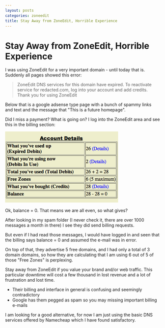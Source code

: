 ```yaml
---
layout: posts
categories: zoneedit
title: Stay Away from ZoneEdit, Horrible Experience
---
```


Stay Away from ZoneEdit, Horrible Experience
===

I was using ZoneEdit for a very important domain - until today that is. Suddenly all pages showed this error:

> ZoneEdit DNS services for this domain have expired.
> To reactivate service for redacted.com, log into your account and add credits.
> Thank you for using ZoneEdit

Below that is a google adsense type page with a bunch of spammy links and text and the message that "This is a future homepage".

Did I miss a payment? What is going on? I log into the ZoneEdit area and see this in the billing section:

![craiglist scam](/image/zoneedit_review.png)

Ok, balance = 0. That means we are all even, so what gives?

After looking in my spam folder (I never check it, there are over 1000 messages a month in there) I see they did send billing requests. 

But even if I had read those messages, I would have logged in and seen that the billing says balance = 0 and assumed the e-mail was in error.

On top of that, they advertise 5 free domains, and I had only a total of 3 domain domains, so how they are calculating that I am using 6 out of 5 of those "Free Zones" is perplexing.

Stay away from ZoneEdit if you value your brand and/or web traffic. This particular downtime will cost a few thousand in lost revenue and a lot of frustration and lost time.

- Their billing and interface in general is confusing and seemingly contradictory
- Google has them pegged as spam so you may missing important billing e-mails

I am looking for a good alternative, for now I am just using the basic DNS services offered by Namecheap which I have found satisfactory.
